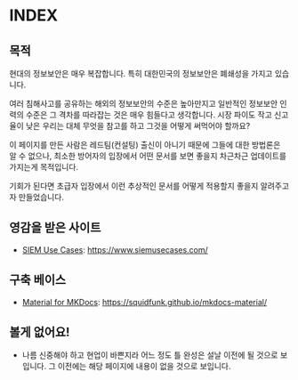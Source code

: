 # INDEX

## 목적
현대의 정보보안은 매우 복잡합니다. 특히 대한민국의 정보보안은 폐쇄성을 가지고 있습니다.

여러 침해사고를 공유하는 해외의 정보보안의 수준은 높아만지고 일반적인 정보보안 인력의 수준은 그 격차를 따라잡는 것은 매우 힘들다고 생각합니다.
시장 파이도 작고 신고율이 낮은 우리는 대체 무엇을 참고를 하고 그것을 어떻게 써먹어야 할까요?

이 페이지를 만든 사람은 레드팀(컨설팅) 출신이 아니기 때문에 그들에 대한 방법론은 알 수 없으나, 
최소한 방어자의 입장에서 어떤 문서를 보면 좋을지 차근차근 업데이트를 가지는게 목적입니다.

기회가 된다면 초급자 입장에서 이런 추상적인 문서를 어떻게 적용할지 좋을지 알려주고자 만들었습니다.

## 영감을 받은 사이트
- [SIEM Use Cases](https://www.siemusecases.com/): https://www.siemusecases.com/

## 구축 베이스
- [Material for MKDocs](https://squidfunk.github.io/mkdocs-material/): https://squidfunk.github.io/mkdocs-material/

## 볼게 없어요!
- 나름 신중해야 하고 현업이 바쁜지라 어느 정도 틀 완성은 설날 이전에 될 것으로 보입니다. 그 이전에는 해당 페이지에 내용이 없을 것으로 보입니다.